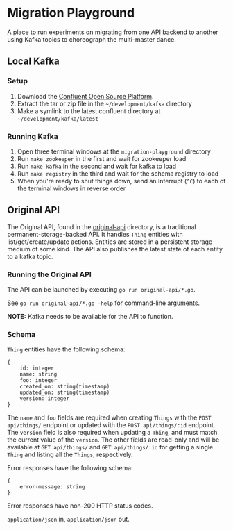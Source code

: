 # Migration Playground

A place to run experiments on migrating from one API backend to another using
Kafka topics to choreograph the multi-master dance.


## Local Kafka

### Setup

1. Download the [Confluent Open Source Platform](https://www.confluent.io).
1. Extract the tar or zip file in the `~/development/kafka` directory
1. Make a symlink to the latest confluent directory at `~/development/kafka/latest`

### Running Kafka

1. Open three terminal windows at the `migration-playground` directory
1. Run `make zookeeper` in the first and wait for zookeeper load
1. Run `make kafka` in the second and wait for kafka to load
1. Run `make registry` in the third and wait for the schema registry to load
1. When you're ready to shut things down, send an Interrupt (`^C`) to each of
the terminal windows in reverse order


## Original API

The Original API, found in the [original-api](./original-api/) directory, is a
traditional permanent-storage-backed API. It handles `Thing` entities with
list/get/create/update actions. Entities are stored in a persistent storage
medium of some kind. The API also publishes the latest state of each entity to a
kafka topic.

### Running the Original API

The API can be launched by executing `go run original-api/*.go`.

See `go run original-api/*.go -help` for command-line arguments.

**NOTE:** Kafka needs to be available for the API to function.

### Schema

`Thing` entities have the following schema:

```
{
	id: integer
	name: string
	foo: integer
	created_on: string(timestamp)
	updated_on: string(timestamp)
	version: integer
}
```

The `name` and `foo` fields are required when creating `Things` with the `POST
api/things/` endpoint or updated with the `POST api/things/:id` endpoint. The
`version` field is also required when updating a `Thing`, and must match the
current value of the `version`. The other fields are read-only and will be
available at `GET api/things/` and `GET api/things/:id` for getting a single
`Thing` and listing all the `Things`, respectively.

Error responses have the following schema:

```
{
	error-message: string
}
```

Error responses have non-200 HTTP status codes.

`application/json` in, `application/json` out.
